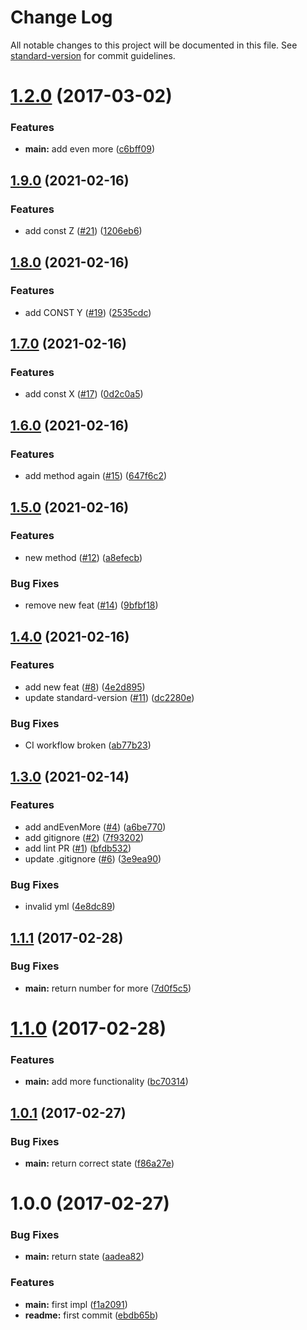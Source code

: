 # Change Log

All notable changes to this project will be documented in this file. See [standard-version](https://github.com/conventional-changelog/standard-version) for commit guidelines.

<a name="1.2.0"></a>
# [1.2.0](https://github.com/OrenMe/testrepo/compare/v1.1.1...v1.2.0) (2017-03-02)


### Features

* **main:** add even more ([c6bff09](https://github.com/OrenMe/testrepo/commit/c6bff09))



<a name="1.1.1"></a>
## [1.9.0](https://www.github.com/OrenMe/testrepo/compare/v1.8.0...v1.9.0) (2021-02-16)


### Features

* add const Z ([#21](https://www.github.com/OrenMe/testrepo/issues/21)) ([1206eb6](https://www.github.com/OrenMe/testrepo/commit/1206eb64a3398264b783f0a86ab7a97bb75c2243))

## [1.8.0](https://www.github.com/OrenMe/testrepo/compare/v1.7.0...v1.8.0) (2021-02-16)


### Features

* add CONST Y ([#19](https://www.github.com/OrenMe/testrepo/issues/19)) ([2535cdc](https://www.github.com/OrenMe/testrepo/commit/2535cdcba03919c9b3887e5c2cb51fc1c8cf534e))

## [1.7.0](https://www.github.com/OrenMe/testrepo/compare/v1.6.0...v1.7.0) (2021-02-16)


### Features

* add const X ([#17](https://www.github.com/OrenMe/testrepo/issues/17)) ([0d2c0a5](https://www.github.com/OrenMe/testrepo/commit/0d2c0a52caf506b39c28ae5a04b97d917c72606b))

## [1.6.0](https://www.github.com/OrenMe/testrepo/compare/v1.5.0...v1.6.0) (2021-02-16)


### Features

* add method again ([#15](https://www.github.com/OrenMe/testrepo/issues/15)) ([647f6c2](https://www.github.com/OrenMe/testrepo/commit/647f6c2c8924b4fed1500e665207261f4851705b))

## [1.5.0](https://www.github.com/OrenMe/testrepo/compare/v1.4.0...v1.5.0) (2021-02-16)


### Features

* new method ([#12](https://www.github.com/OrenMe/testrepo/issues/12)) ([a8efecb](https://www.github.com/OrenMe/testrepo/commit/a8efecb709f3195575d4525c48a1da9d87a2cc12))


### Bug Fixes

* remove new feat ([#14](https://www.github.com/OrenMe/testrepo/issues/14)) ([9bfbf18](https://www.github.com/OrenMe/testrepo/commit/9bfbf182bf4628a88c0fa0d6d2c8aef665459619))

## [1.4.0](https://www.github.com/OrenMe/testrepo/compare/v1.3.0...v1.4.0) (2021-02-16)


### Features

* add new feat ([#8](https://www.github.com/OrenMe/testrepo/issues/8)) ([4e2d895](https://www.github.com/OrenMe/testrepo/commit/4e2d8952b11facc7ef44a4063a1528d21b3e0a4e))
* update standard-version ([#11](https://www.github.com/OrenMe/testrepo/issues/11)) ([dc2280e](https://www.github.com/OrenMe/testrepo/commit/dc2280e9d82ad6237a764f098adec0e7f9f7d580))


### Bug Fixes

* CI workflow broken ([ab77b23](https://www.github.com/OrenMe/testrepo/commit/ab77b23498e44eff7814b2e4e256e5be2f6d9ea3))

## [1.3.0](https://www.github.com/OrenMe/testrepo/compare/v1.2.0...v1.3.0) (2021-02-14)


### Features

* add andEvenMore ([#4](https://www.github.com/OrenMe/testrepo/issues/4)) ([a6be770](https://www.github.com/OrenMe/testrepo/commit/a6be770da6b0949467f58d6d86bb0dbbcfc7a6f4))
* add gitignore ([#2](https://www.github.com/OrenMe/testrepo/issues/2)) ([7f93202](https://www.github.com/OrenMe/testrepo/commit/7f93202434c4fef8a29f1abd3b1055e4d0e9beb7))
* add lint PR ([#1](https://www.github.com/OrenMe/testrepo/issues/1)) ([bfdb532](https://www.github.com/OrenMe/testrepo/commit/bfdb53212aefa8f4f7b40dfb93513c5b19ea612a))
* update .gitignore ([#6](https://www.github.com/OrenMe/testrepo/issues/6)) ([3e9ea90](https://www.github.com/OrenMe/testrepo/commit/3e9ea901fb0c5ced8ab01c4fb17875022f92eee1))


### Bug Fixes

* invalid yml ([4e8dc89](https://www.github.com/OrenMe/testrepo/commit/4e8dc8937ba3633d01e7808aab22c4c95b2000cc))

## [1.1.1](https://github.com/OrenMe/testrepo/compare/v1.1.0...v1.1.1) (2017-02-28)


### Bug Fixes

* **main:** return number for more ([7d0f5c5](https://github.com/OrenMe/testrepo/commit/7d0f5c5))



<a name="1.1.0"></a>
# [1.1.0](https://github.com/OrenMe/testrepo/compare/v1.0.1...v1.1.0) (2017-02-28)


### Features

* **main:** add more functionality ([bc70314](https://github.com/OrenMe/testrepo/commit/bc70314))



<a name="1.0.1"></a>
## [1.0.1](https://github.com/OrenMe/testrepo/compare/v1.0.0...v1.0.1) (2017-02-27)


### Bug Fixes

* **main:** return correct state ([f86a27e](https://github.com/OrenMe/testrepo/commit/f86a27e))



<a name="1.0.0"></a>
# 1.0.0 (2017-02-27)


### Bug Fixes

* **main:** return state ([aadea82](https://github.com/OrenMe/testrepo/commit/aadea82))


### Features

* **main:** first impl ([f1a2091](https://github.com/OrenMe/testrepo/commit/f1a2091))
* **readme:** first commit ([ebdb65b](https://github.com/OrenMe/testrepo/commit/ebdb65b))
